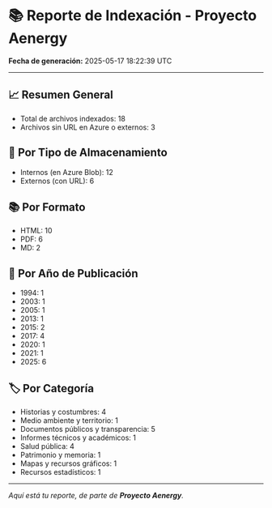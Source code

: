 # 📚 Reporte de Indexación - Proyecto Aenergy
**Fecha de generación:** 2025-05-17 18:22:39 UTC

---

## 📈 Resumen General
- Total de archivos indexados: 18
- Archivos sin URL en Azure o externos: 3

## 🔐 Por Tipo de Almacenamiento
- Internos (en Azure Blob): 12
- Externos (con URL): 6

## 📚 Por Formato
- HTML: 10
- PDF: 6
- MD: 2

## 📅 Por Año de Publicación
- 1994: 1
- 2003: 1
- 2005: 1
- 2013: 1
- 2015: 2
- 2017: 4
- 2020: 1
- 2021: 1
- 2025: 6

## 🏷️ Por Categoría
- Historias y costumbres: 4
- Medio ambiente y territorio: 1
- Documentos públicos y transparencia: 5
- Informes técnicos y académicos: 1
- Salud pública: 4
- Patrimonio y memoria: 1
- Mapas y recursos gráficos: 1
- Recursos estadísticos: 1

---

_Aquí está tu reporte, de parte de **Proyecto Aenergy**._
